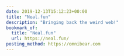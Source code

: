 ```yaml
---
date: 2019-12-13T15:12:23+00:00
title: "Neal.fun"
description: "Bringing back the weird web!"
bookmark_of:
  title: "Neal.fun"
  url: https://neal.fun/
posting_method: https://omnibear.com
---
```

